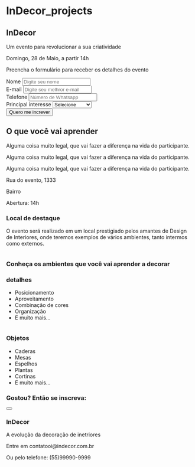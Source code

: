 # InDecor_projects
<!DOCTYPE html>
<html lang="pt-br">
<head>
    <meta charset="UTF-8" />
    <meta http-equiv="X-UA-Compatible" content="IE=edge" />
    <meta name="viewport" content="width=device-width, initial-scale=1.0" />
    <title>InDecor</title>
    <!-- Text font -->
    <link rel="stylesheet" href="css/styles.css" />
    <!-- <link rel="preconnect" href="https://fonts.googleapis.com&quot; />
    <link rel="preconnect" href="https://fonts.gstatic.com&quot; crossorigin /> -->
    <link
      href="https://fonts.googleapis.com/css2?family=Montserrat:ital,wght@0,100;0,200;0,300;0,400;0,500;0,600;0,700;0,800;0,900;1,100;1,200;1,300;1,400;1,500;1,600;1,700;1,800;1,900&display=swap&quot;
      rel="stylesheet"
    />
    <!-- Icons Font -->
    <link
      rel="stylesheet"
      href="https://cdn.jsdelivr.net/npm/bootstrap-icons@1.8.1/font/bootstrap-icons.css&quot;
    />
</head>
<body>
    <header id="event-subscription">
        <div id="disclaimer">
            <h2>InDecor</h2>
            <p class="about-event">
                Um evento para revolucionar a sua criatividade 
            </p>
            <p class="event-date">Domingo, 28 de Maio, a partir 14h</p>
        </div>
        <div id="subscription-form">
            <p>Preencha o formulário para receber os detalhes do evento</p>
            <form>
                <div class="form-group">
                    <label for="name">Nome</label>
                    <input type="text" placeholder="Digite seu nome">
                </div>
                <div class="form-group">
                    <label for="email">E-mail</label>
                    <input type="email" placeholder="Digite seu melhror e-mail">
                </div>
                <div class="form-group">
                    <label for="phone">Telefone</label>
                    <input type="text" placeholder="Número de Whatsapp">
                </div>
                <div class="form-group">
                    <label for="interest">Principal interesse</label>
                    <select name="interest">
                        <option value="" disabled selected>Selecione</option>
                        <option value="apartment">Apartamentos</option>
                        <option value="house">Casas</option>
                        <option value="garden">Jardins</option>
                        <option value="other">Outro</option>
                    </select>
                </div>
                <input type="submit" class="btn" value="Quero me increver">
            </form>
        </div>
    </header>
    <section id="key-benefits">
        <h2>O que você vai aprender</h2>
        <div class="benefits">
            <div class="benefit">
                <div id="benefit-1" class="benefit-img"></div>
                <p>
                    Alguma coisa muito legal, que vai fazer a diferença na vida do participante.
                </p>
            </div>
            <div class="benefit">
                <div id="benefit-2"></div>
                <p>
                    Alguma coisa muito legal, que vai fazer a diferença na vida do participante.
                </p>
            </div>
            <div class="benefit">
                <div id="benefit-3" class="benefit-img"></div>
                <p>
                    Alguma coisa muito legal, que vai fazer a diferença na vida do participante.
                </p>
            </div>
        </div>
    </section>
    <section id="location">
        <div id="address"></div>
            <i class="bi bi-geo-alt-fill"></i>
                <div id="address-details">
                <p>Rua do evento, 1333</p>
                <p>Bairro</p>
                 <p>Abertura: 14h</p>
             </div>
         </div>
         <div id="about-location">
            <h3>Local de destaque</h3>
            <p>
                O evento será realizado em um local prestigiado pelos amantes de
                Design de Interiores, onde teremos exemplos de vários ambientes, tanto
                intermos como externos.
            </p>
         </div>
    </section>
    <section id="details">
        <div class="detail" id="detail-1">
            <img src="img/hrz-3.jpg" alt="">
            <div class="detail-description">
                <h3>Conheça os ambientes que você vai aprender a decorar</h3>
            </div>
        </div>
        <div class="detail" id="detail-2">
            <div class="detail-description">
                <h3>detalhes</h3>
                <ul>
                    <li>Posicionamento</li>
                    <li>Aproveitamento</li>
                    <li>Combinação de cores</li>
                    <li>Organização</li>
                    <li>E muito mais...</li>
                </ul>
            </div>
            <img src="img/hrz-4.jpg" alt="">
        </div>
        <div class="detail" id="detail-3">
            <img src="img/hrz-5.jpg" alt="">
            <div class="detail-description">
                <h3>Objetos</h3>
                <ul>
                    <li>Caderas</li>
                    <li>Mesas</li>
                    <li>Espelhos</li>
                    <li>Plantas</li>
                    <li>Cortinas</li>
                    <li>E muito mais...</li>
                </ul>
            </div>
        </div>
    </section>
    <section id="cta">
        <h3>Gostou? Então se inscreva:</h3>
        <button class="btn"Solicitar Incrição></button>
    </section>
    <footer id="footer">
        <h3>InDecor</h3>
        <p>A evolução da decoração de inetriores</p>
        <p><span>Entre em contato</span>oi@indecor.com.br</p>
        <p><span>Ou pelo telefone:</span> (55)99990-9999</p>
    </footer>
</body>
</html>
